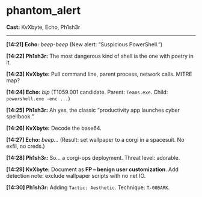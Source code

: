 # phantom_alert

**Cast:** KvXbyte, Echo, Ph1sh3r

---

**[14:21] Echo:** *beep-beep* (New alert: “Suspicious PowerShell.”)

**[14:22] Ph1sh3r:** The most dangerous kind of shell is the one with poetry in it.

**[14:23] KvXbyte:** Pull command line, parent process, network calls. MITRE map?

**[14:24] Echo:** *bip* (T1059.001 candidate. Parent: `Teams.exe`. Child: `powershell.exe -enc ...`)

**[14:25] Ph1sh3r:** Ah yes, the classic “productivity app launches cyber spellbook.”

**[14:26] KvXbyte:** Decode the base64.

**[14:27] Echo:** *beep...* (Result: set wallpaper to a corgi in a spacesuit. No exfil, no creds.)

**[14:28] Ph1sh3r:** So… a corgi-ops deployment. Threat level: adorable.

**[14:29] KvXbyte:** Document as **FP – benign user customization**. Add detection note: exclude wallpaper scripts with no net IO.

**[14:30] Ph1sh3r:** Adding `Tactic: Aesthetic`. Technique: `T-00BARK`.
